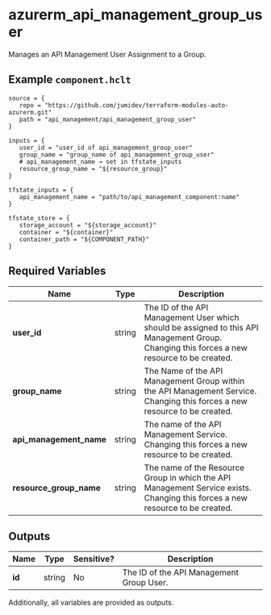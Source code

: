 # azurerm_api_management_group_user

Manages an API Management User Assignment to a Group.

## Example `component.hclt`

```hcl
source = {
   repo = "https://github.com/jumidev/terraform-modules-auto-azurerm.git" 
   path = "api_management/api_management_group_user" 
}

inputs = {
   user_id = "user_id of api_management_group_user" 
   group_name = "group_name of api_management_group_user" 
   # api_management_name → set in tfstate_inputs
   resource_group_name = "${resource_group}" 
}

tfstate_inputs = {
   api_management_name = "path/to/api_management_component:name" 
}

tfstate_store = {
   storage_account = "${storage_account}" 
   container = "${container}" 
   container_path = "${COMPONENT_PATH}" 
}

```

## Required Variables

| Name | Type |  Description |
| ---- | --------- |  ----------- |
| **user_id** | string |  The ID of the API Management User which should be assigned to this API Management Group. Changing this forces a new resource to be created. | 
| **group_name** | string |  The Name of the API Management Group within the API Management Service. Changing this forces a new resource to be created. | 
| **api_management_name** | string |  The name of the API Management Service. Changing this forces a new resource to be created. | 
| **resource_group_name** | string |  The name of the Resource Group in which the API Management Service exists. Changing this forces a new resource to be created. | 



## Outputs

| Name | Type | Sensitive? | Description |
| ---- | ---- | --------- | --------- |
| **id** | string | No  | The ID of the API Management Group User. | 

Additionally, all variables are provided as outputs.
